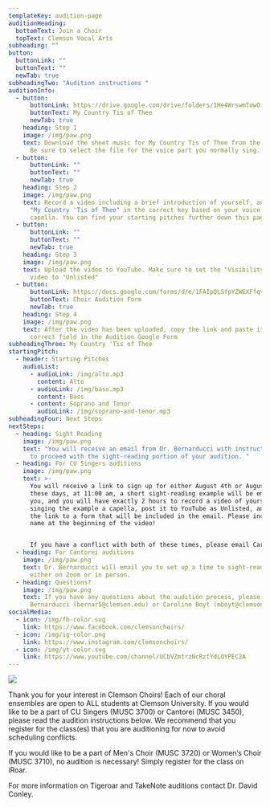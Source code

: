 ```yaml
---
templateKey: audition-page
auditionHeading:
  bottomText: Join a Choir
  topText: Clemson Vocal Arts
subheading: ""
button:
  buttonLink: ""
  buttonText: ""
  newTab: true
subheadingTwo: "Audition instructions "
auditionInfo:
  - button:
      buttonLink: https://drive.google.com/drive/folders/1He4WrswmTowOibDBZpeNMgQwzEK9f2Am?usp=sharing
      buttonText: My Country Tis of Thee
      newTab: true
    heading: Step 1
    image: /img/paw.png
    text: Download the sheet music for My Country Tis of Thee from the link below.
      Be sure to select the file for the voice part you normally sing.
  - button:
      buttonLink: ""
      buttonText: ""
      newTab: true
    heading: Step 2
    image: /img/paw.png
    text: Record a video including a brief introduction of yourself, and you singing
      "My Country 'Tis of Thee" in the correct key based on your voice part, a
      capella. You can find your starting pitches further down this page.
  - button:
      buttonLink: ""
      buttonText: ""
      newTab: true
    heading: Step 3
    image: /img/paw.png
    text: Upload the video to YouTube. Make sure to set the "Visibility" of the
      video to "Unlisted"
  - button:
      buttonLink: https://docs.google.com/forms/d/e/1FAIpQLSfpYZWEXFfqvf4QArXc7H-kcM4skMOW4gkfybq3knt4Ifn3vg/viewform?usp=sf_link
      buttonText: Choir Audition Form
      newTab: true
    heading: Step 4
    image: /img/paw.png
    text: After the video has been uploaded, copy the link and paste it in the
      correct field in the Audition Google Form
subheadingThree: My Country 'Tis of Thee
startingPitch:
  - header: Starting Pitches
    audioList:
      - audioLink: /img/alto.mp3
        content: Alto
      - audioLink: /img/bass.mp3
        content: Bass
      - content: Soprano and Tenor
        audioLink: /img/soprano-and-tenor.mp3
subheadingFour: Next Steps
nextSteps:
  - heading: Sight Reading
    image: /img/paw.png
    text: "You will receive an email from Dr. Bernarducci with instructions on how
      to proceed with the sight-reading portion of your audition. "
  - heading: For CU Singers auditions
    image: /img/paw.png
    text: >-
      You will receive a link to sign up for either August 4th or August 9th. On
      these days, at 11:00 am, a short sight-reading example will be emailed to
      you, and you will have exactly 2 hours to record a video of yourself
      singing the example a capella, post it to YouTube as Unlisted, and submit
      the link to a form that will be included in the email. Please include your
      name at the beginning of the video!


      If you have a conflict with both of these times, please email Caroline Boyt (mboyt@clemson.edu) AFTER July 30th to discuss other options.
  - heading: For Cantorei auditions
    image: /img/paw.png
    text: Dr. Bernarducci will email you to set up a time to sight-read with him
      either on Zoom or in person.
  - heading: Questions?
    image: /img/paw.png
    text: If you have any questions about the audition process, please email Dr.
      Bernarducci (bernar5@clemson.edu) or Caroline Boyt (mboyt@clemson.edu).
socialMedia:
  - icon: /img/fb-color.svg
    link: https://www.facebook.com/clemsonchoirs/
  - icon: /img/ig-color.png
    link: https://www.instagram.com/clemsonchoirs/
  - icon: /img/yt-color.svg
    link: https://www.youtube.com/channel/UCbVZmtrzNcRztYdLOYPEC2A
---
```

![](/img/level3-clemsonuniversitychoirs_rgb_collegeof-codip.jpg)

Thank you for your interest in Clemson Choirs! Each of our choral ensembles are open to ALL students at Clemson University. If you would like to be a part of CU Singers (MUSC 3700) or Cantorei (MUSC 3450), please read the audition instructions below. We recommend that you register for the class(es) that you are auditioning for now to avoid scheduling conflicts. 

If you would like to be a part of Men's Choir (MUSC 3720) or Women’s Choir (MUSC 3710), no audition is necessary! Simply register for the class on iRoar. 

For more information on Tigeroar and TakeNote auditions contact Dr. David Conley.